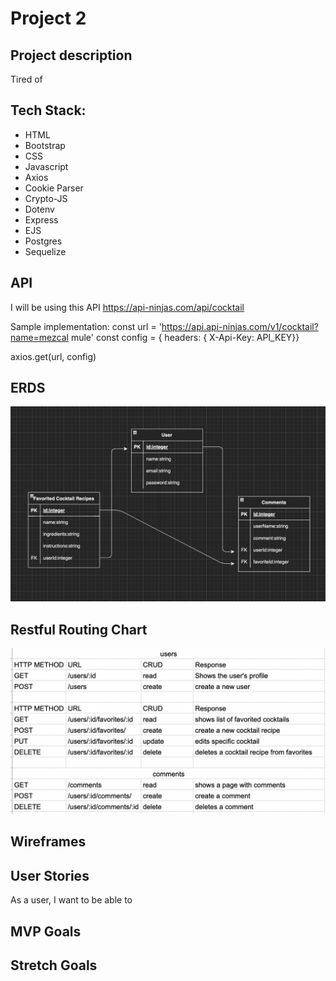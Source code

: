 # Project 2

## Project description 
Tired of 

## Tech Stack:
* HTML
* Bootstrap
* CSS
* Javascript
* Axios
* Cookie Parser
* Crypto-JS
* Dotenv
* Express
* EJS
* Postgres
* Sequelize


## API 
I will be using this API https://api-ninjas.com/api/cocktail 

Sample implementation:
const url = 'https://api.api-ninjas.com/v1/cocktail?name=mezcal mule'
const config = { headers: { X-Api-Key: API_KEY}}

axios.get(url, config)

## ERDS
<img src='ERD.png'>

## Restful Routing Chart
<img src='restful.png'>

## Wireframes


## User Stories
As a user, I want to be able to 

## MVP Goals


## Stretch Goals

